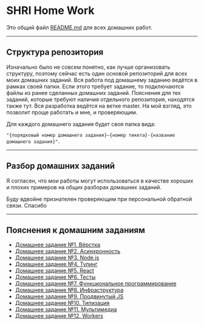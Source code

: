 # SHRI Home Work

Это общий файл [README.md](./README.md) для всех домашних работ.

___

## Структура репозитория

Изначально было не совсем понятно, как лучше организовать структуру, поэтому сейчас есть один основой репозиторий для всех моих домашних заданий.
Вся работа под домашнему заданию ведётся в рамках своей папки. Если этого требует задание, то подключаются файлы из ранее сделанных домашних заданий.
Пояснения для тех заданий, которые требуют наличия отдельного репозитория, находятся также тут. Вся разработка ведётся на ветке master.
На мой взгляд, это позволит проще работать и мне, и проверяющим.

Для каждого домашнего задания будет своя папка вида:

`"{порядковый номер домашнего задания}–{номер тикета}-{название домашнего задания}"`.
___

## Разбор домашних заданий

Я согласен, что мои работы могут использоваться в качестве хороших и плохих примеров на общих разборах домашних заданий.

Буду вдвойне признателен проверяющим при персональной обратной связи. Спасибо

___

## Пояснения к домашним заданиям

* [Домашнее задание №1. Вёрстка](./1-780-Markup/README.md)
* [Домашнее задание №2. Асинхронность](./2-779-Async/README.md)
* [Домашнее задание №3. Node.js](./3-777-NodeJS/README.md)
* [Домашнее задание №4. Тулинг](./4-786-DevTools/README.md)
* [Домашнее задание №5. React](./5-778-React/README.md)
* [Домашнее задание №6. Тесты](./6-784-Tests/README.md)
* [Домашнее задание №7. Функциональное программирование](./7-787-FP/README.md)
* [Домашнее задание №8. Инфраструктура](./8-781-Infrastructure/README.md)
* [Домашнее задание №9. Продвинутый JS](./9-783-AdvancedJS/README.md)
* [Домашнее задание №10. Типизация](./10-785-TypeScript/README.md)
* [Домашнее задание №11. Мультимедиа](./11-782-Multimedia/README.md)
* [Домашнее задание №12. Workers](./12-907-Workers/README.md)
